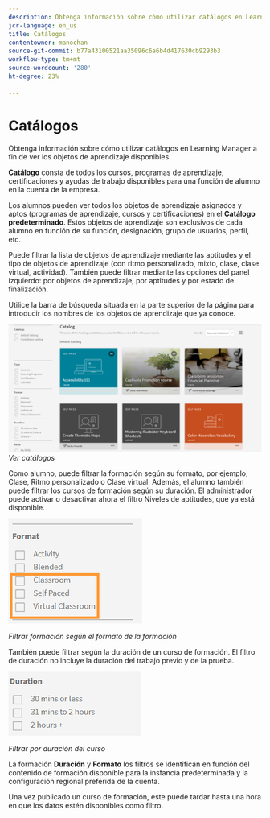 ```yaml
---
description: Obtenga información sobre cómo utilizar catálogos en Learning Manager a fin de ver los objetos de aprendizaje disponibles
jcr-language: en_us
title: Catálogos
contentowner: manochan
source-git-commit: b77a43100521aa35096c6a6b4d417630cb9293b3
workflow-type: tm+mt
source-wordcount: '280'
ht-degree: 23%

---
```




# Catálogos

Obtenga información sobre cómo utilizar catálogos en Learning Manager a fin de ver los objetos de aprendizaje disponibles

**Catálogo** consta de todos los cursos, programas de aprendizaje, certificaciones y ayudas de trabajo disponibles para una función de alumno en la cuenta de la empresa.

Los alumnos pueden ver todos los objetos de aprendizaje asignados y aptos (programas de aprendizaje, cursos y certificaciones) en el **Catálogo predeterminado**. Estos objetos de aprendizaje son exclusivos de cada alumno en función de su función, designación, grupo de usuarios, perfil, etc.

Puede filtrar la lista de objetos de aprendizaje mediante las aptitudes y el tipo de objetos de aprendizaje (con ritmo personalizado, mixto, clase, clase virtual, actividad). También puede filtrar mediante las opciones del panel izquierdo: por objetos de aprendizaje, por aptitudes y por estado de finalización.

Utilice la barra de búsqueda situada en la parte superior de la página para introducir los nombres de los objetos de aprendizaje que ya conoce.

![](assets/catalogs.png)
*Ver catálogos*

Como alumno, puede filtrar la formación según su formato, por ejemplo, Clase, Ritmo personalizado o Clase virtual. Además, el alumno también puede filtrar los cursos de formación según su duración. El administrador puede activar o desactivar ahora el filtro Niveles de aptitudes, que ya está disponible.

![](assets/image014.png)

*Filtrar formación según el formato de la formación*

También puede filtrar según la duración de un curso de formación. El filtro de duración no incluye la duración del trabajo previo y de la prueba.

![](assets/image015.png)

*Filtrar por duración del curso*

La formación **Duración** y **Formato** los filtros se identifican en función del contenido de formación disponible para la instancia predeterminada y la configuración regional preferida de la cuenta.

Una vez publicado un curso de formación, este puede tardar hasta una hora en que los datos estén disponibles como filtro.
